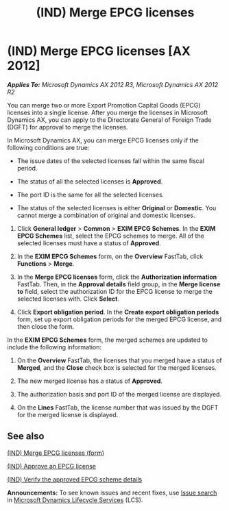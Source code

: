 ﻿---
title: (IND) Merge EPCG licenses
TOCTitle: (IND) Merge EPCG licenses
ms:assetid: 14720789-b60e-49db-a263-d16ef2bba40d
ms:mtpsurl: https://technet.microsoft.com/en-us/library/JJ664506(v=AX.60)
ms:contentKeyID: 49385585
ms.date: 04/18/2014
mtps_version: v=AX.60
f1_keywords:
- merge
- (IND)
- india
- EPCG licenses
- Merge EPCG licenses
---

# (IND) Merge EPCG licenses [AX 2012]


_**Applies To:** Microsoft Dynamics AX 2012 R3, Microsoft Dynamics AX 2012 R2_

You can merge two or more Export Promotion Capital Goods (EPCG) licenses into a single license. After you merge the licenses in Microsoft Dynamics AX, you can apply to the Directorate General of Foreign Trade (DGFT) for approval to merge the licenses.

In Microsoft Dynamics AX, you can merge EPCG licenses only if the following conditions are true:

  - The issue dates of the selected licenses fall within the same fiscal period.

  - The status of all the selected licenses is **Approved**.

  - The port ID is the same for all the selected licenses.

  - The status of the selected licenses is either **Original** or **Domestic**. You cannot merge a combination of original and domestic licenses.

<!-- end list -->

1.  Click **General ledger** \> **Common** \> **EXIM EPCG Schemes**. In the **EXIM EPCG Schemes** list, select the EPCG schemes to merge. All of the selected licenses must have a status of **Approved**.

2.  In the **EXIM EPCG Schemes** form, on the **Overview** FastTab, click **Functions** \> **Merge**.

3.  In the **Merge EPCG licenses** form, click the **Authorization information** FastTab. Then, in the **Approval details** field group, in the **Merge license to** field, select the authorization ID for the EPCG license to merge the selected licenses with. Click **Select**.

4.  Click **Export obligation period**. In the **Create export obligation periods** form, set up export obligation periods for the merged EPCG license, and then close the form.

In the **EXIM EPCG Schemes** form, the merged schemes are updated to include the following information:

1.  On the **Overview** FastTab, the licenses that you merged have a status of **Merged**, and the **Close** check box is selected for the merged licenses.

2.  The new merged license has a status of **Approved**.

3.  The authorization basis and port ID of the merged license are displayed.

4.  On the **Lines** FastTab, the license number that was issued by the DGFT for the merged license is displayed.

## See also

[(IND) Merge EPCG licenses (form)](https://technet.microsoft.com/en-us/library/jj678008\(v=ax.60\))

[(IND) Approve an EPCG license](ind-approve-an-epcg-license.md)

[(IND) Verify the approved EPCG scheme details](ind-verify-the-approved-epcg-scheme-details.md)

  
**Announcements:** To see known issues and recent fixes, use [Issue search](http://go.microsoft.com/fwlink/?linkid=389258) in [Microsoft Dynamics Lifecycle Services](http://go.microsoft.com/fwlink/?linkid=306505) (LCS).

